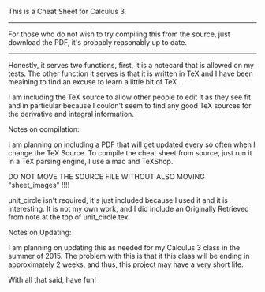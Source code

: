 This is a Cheat Sheet for Calculus 3.

-------------------------------------

For those who do not wish to try compiling this from the source, just download the PDF, it's probably reasonably up to date.

-------------------------------------

Honestly, it serves two functions, first, it is a notecard that is allowed on my tests. The other function it serves is that it is written in TeX and I have been meaining to find an excuse to learn a little bit of TeX.

I am including the TeX source to allow other people to edit it as they see fit and in particular because I couldn't seem to find any good TeX sources for the derivative and integral information.

Notes on compilation:

I am planning on including a PDF that will get updated every so often when I change the TeX Source.
To compile the cheat sheet from source, just run it in a TeX parsing engine, I use a mac and TeXShop.

DO NOT MOVE THE SOURCE FILE WITHOUT ALSO MOVING "sheet_images" !!!!

unit\_circle isn't required, it's just included because I used it and it is interesting. It is not my own work, and I did include an Originally Retrieved from note at the top of unit\_circle.tex.

Notes on Updating:

I am planning on updating this as needed for my Calculus 3 class in the summer of 2015. The problem with this is that it this class will be ending in approximately 2 weeks, and thus, this project may have a very short life.

With all that said, have fun!